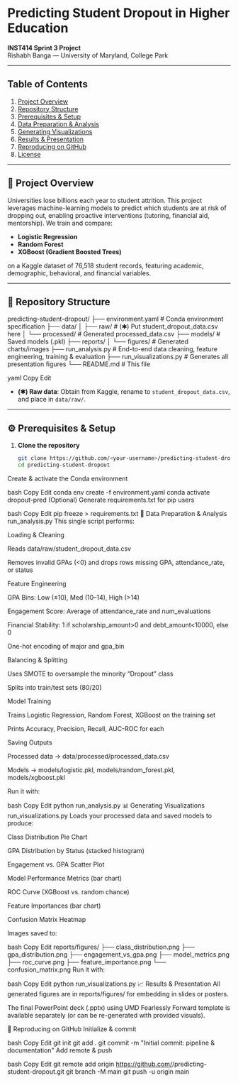 # Predicting Student Dropout in Higher Education

**INST414 Sprint 3 Project**  
Rishabh Banga — University of Maryland, College Park

---

## Table of Contents

1. [Project Overview](#project-overview)  
2. [Repository Structure](#repository-structure)  
3. [Prerequisites & Setup](#prerequisites--setup)  
4. [Data Preparation & Analysis](#data-preparation--analysis)  
5. [Generating Visualizations](#generating-visualizations)  
6. [Results & Presentation](#results--presentation)  
7. [Reproducing on GitHub](#reproducing-on-github)  
8. [License](#license)  

---

## 🚀 Project Overview

Universities lose billions each year to student attrition. This project leverages machine-learning models to predict which students are at risk of dropping out, enabling proactive interventions (tutoring, financial aid, mentorship). We train and compare:

- **Logistic Regression**  
- **Random Forest**  
- **XGBoost (Gradient Boosted Trees)**  

on a Kaggle dataset of 76,518 student records, featuring academic, demographic, behavioral, and financial variables.

---

## 📁 Repository Structure

predicting-student-dropout/
├── environment.yaml # Conda environment specification
├── data/
│ ├── raw/ # (✱) Put student_dropout_data.csv here
│ └── processed/ # Generated processed_data.csv
├── models/ # Saved models (.pkl)
├── reports/
│ └── figures/ # Generated charts/images
├── run_analysis.py # End-to-end data cleaning, feature engineering, training & evaluation
├── run_visualizations.py # Generates all presentation figures
└── README.md # This file

yaml
Copy
Edit

- **(✱) Raw data**: Obtain from Kaggle, rename to `student_dropout_data.csv`, and place in `data/raw/`.

---

## ⚙️ Prerequisites & Setup

1. **Clone the repository**  
   ```bash
   git clone https://github.com/<your-username>/predicting-student-dropout.git
   cd predicting-student-dropout
Create & activate the Conda environment

bash
Copy
Edit
conda env create -f environment.yaml
conda activate dropout-pred
(Optional) Generate requirements.txt for pip users

bash
Copy
Edit
pip freeze > requirements.txt
🏃 Data Preparation & Analysis
run_analysis.py
This single script performs:

Loading & Cleaning

Reads data/raw/student_dropout_data.csv

Removes invalid GPAs (<0) and drops rows missing GPA, attendance_rate, or status

Feature Engineering

GPA Bins: Low (≤10), Med (10–14), High (>14)

Engagement Score: Average of attendance_rate and num_evaluations

Financial Stability: 1 if scholarship_amount>0 and debt_amount<10000, else 0

One-hot encoding of major and gpa_bin

Balancing & Splitting

Uses SMOTE to oversample the minority “Dropout” class

Splits into train/test sets (80/20)

Model Training

Trains Logistic Regression, Random Forest, XGBoost on the training set

Prints Accuracy, Precision, Recall, AUC-ROC for each

Saving Outputs

Processed data → data/processed/processed_data.csv

Models → models/logistic.pkl, models/random_forest.pkl, models/xgboost.pkl

Run it with:

bash
Copy
Edit
python run_analysis.py
📊 Generating Visualizations
run_visualizations.py
Loads your processed data and saved models to produce:

Class Distribution Pie Chart

GPA Distribution by Status (stacked histogram)

Engagement vs. GPA Scatter Plot

Model Performance Metrics (bar chart)

ROC Curve (XGBoost vs. random chance)

Feature Importances (bar chart)

Confusion Matrix Heatmap

Images saved to:

bash
Copy
Edit
reports/figures/
├── class_distribution.png
├── gpa_distribution.png
├── engagement_vs_gpa.png
├── model_metrics.png
├── roc_curve.png
├── feature_importance.png
└── confusion_matrix.png
Run it with:

bash
Copy
Edit
python run_visualizations.py
📈 Results & Presentation
All generated figures are in reports/figures/ for embedding in slides or posters.

The final PowerPoint deck (.pptx) using UMD Fearlessly Forward template is available separately (or can be re-generated with provided visuals).

🔄 Reproducing on GitHub
Initialize & commit

bash
Copy
Edit
git init
git add .
git commit -m "Initial commit: pipeline & documentation"
Add remote & push

bash
Copy
Edit
git remote add origin https://github.com/<your-username>/predicting-student-dropout.git
git branch -M main
git push -u origin main
